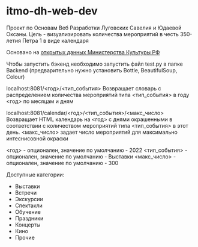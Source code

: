 
# itmo-dh-web-dev

Проект по Основам Веб Разработки Луговских Савелия и Юдаевой Оксаны.
Цель - визуализировать количества мероприятий в честь 350-летия Петра 1 в виде календаря

Основано на [открытых данных Министерства Культуры РФ](https://opendata.mkrf.ru/opendata/7705851331-events)

Чтобы запустить бэкенд необходимо запустить файл test.py в папке Backend (предварительно нужно установить Bottle, BeautifulSoup, Colour)

localhost:8081/<год>/<тип_события>
Возвращает словарь с распределением количества мероприятий типа <тип_события> в году <год> по месяцам и дням

localhost:8081/calendar/<год>/<тип_события>/<макс_число>
Возвращает HTML календарь на <год> с днями окрашенными в соответствии с количеством мероприятий типа <тип_события> в этот день. <макс_число> задает число мероприятий для максимально интеснисовной окраски

<год> - опционален, значение по умолчанию - 2022
<тип_события> - опционален, значение по умолчанию - Выставки
<макс_число> - опционален, значение по умолчанию - 300

Доступные категории: 
 - Выставки 
 - Встречи 
 - Экскурсии 
 - Спектакли 
 - Обучение 
 - Праздники 
 - Концерты 
 - Кино
 - Прочие
